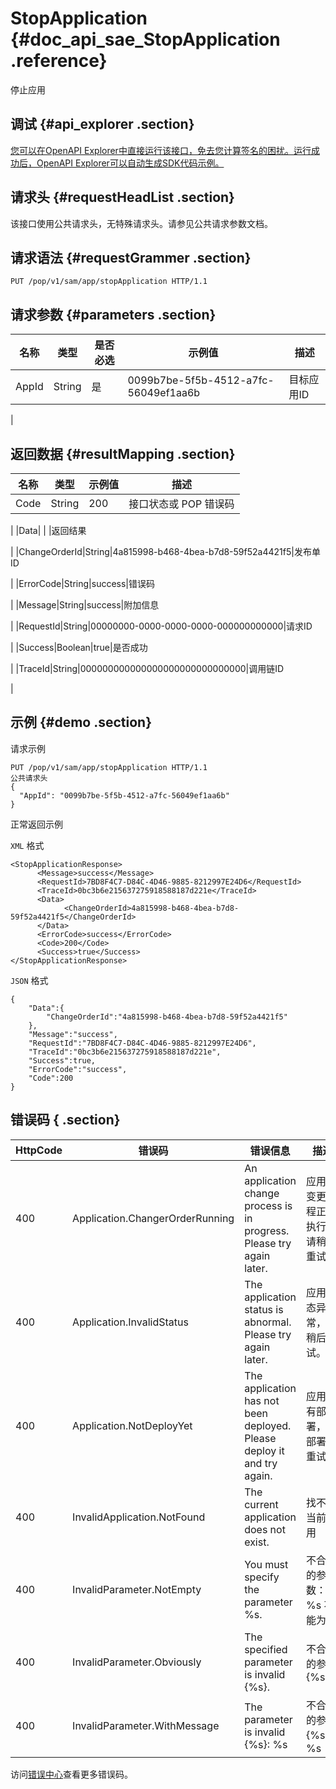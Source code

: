 # StopApplication {#doc_api_sae_StopApplication .reference}

停止应用

## 调试 {#api_explorer .section}

[您可以在OpenAPI Explorer中直接运行该接口，免去您计算签名的困扰。运行成功后，OpenAPI Explorer可以自动生成SDK代码示例。](https://api.aliyun.com/#product=sae&api=StopApplication&type=ROA&version=2019-05-06)

## 请求头 {#requestHeadList .section}

该接口使用公共请求头，无特殊请求头。请参见公共请求参数文档。

## 请求语法 {#requestGrammer .section}

```
PUT /pop/v1/sam/app/stopApplication HTTP/1.1
```

## 请求参数 {#parameters .section}

|名称|类型|是否必选|示例值|描述|
|--|--|----|---|--|
|AppId|String|是|0099b7be-5f5b-4512-a7fc-56049ef1aa6b|目标应用ID

 |

## 返回数据 {#resultMapping .section}

|名称|类型|示例值|描述|
|--|--|---|--|
|Code|String|200|接口状态或 POP 错误码

 |
|Data| | |返回结果

 |
|ChangeOrderId|String|4a815998-b468-4bea-b7d8-59f52a4421f5|发布单ID

 |
|ErrorCode|String|success|错误码

 |
|Message|String|success|附加信息

 |
|RequestId|String|00000000-0000-0000-0000-000000000000|请求ID

 |
|Success|Boolean|true|是否成功

 |
|TraceId|String|000000000000000000000000000000|调用链ID

 |

## 示例 {#demo .section}

请求示例

``` {#request_demo}
PUT /pop/v1/sam/app/stopApplication HTTP/1.1
公共请求头
{
  "AppId": "0099b7be-5f5b-4512-a7fc-56049ef1aa6b"
}
```

正常返回示例

`XML` 格式

``` {#xml_return_success_demo}
<StopApplicationResponse>
	  <Message>success</Message>
	  <RequestId>7BD8F4C7-D84C-4D46-9885-8212997E24D6</RequestId>
	  <TraceId>0bc3b6e215637275918588187d221e</TraceId>
	  <Data>
		    <ChangeOrderId>4a815998-b468-4bea-b7d8-59f52a4421f5</ChangeOrderId>
	  </Data>
	  <ErrorCode>success</ErrorCode>
	  <Code>200</Code>
	  <Success>true</Success>
</StopApplicationResponse>
```

`JSON` 格式

``` {#json_return_success_demo}
{
	"Data":{
		"ChangeOrderId":"4a815998-b468-4bea-b7d8-59f52a4421f5"
	},
	"Message":"success",
	"RequestId":"7BD8F4C7-D84C-4D46-9885-8212997E24D6",
	"TraceId":"0bc3b6e215637275918588187d221e",
	"Success":true,
	"ErrorCode":"success",
	"Code":200
}
```

## 错误码 { .section}

|HttpCode|错误码|错误信息|描述|
|--------|---|----|--|
|400|Application.ChangerOrderRunning|An application change process is in progress. Please try again later.|应用有变更流程正在执行，请稍后重试。|
|400|Application.InvalidStatus|The application status is abnormal. Please try again later.|应用状态异常，请稍后重试。|
|400|Application.NotDeployYet|The application has not been deployed. Please deploy it and try again.|应用没有部署，请部署后重试。|
|400|InvalidApplication.NotFound|The current application does not exist.|找不到当前应用|
|400|InvalidParameter.NotEmpty|You must specify the parameter %s.|不合法的参数：%s 不能为空|
|400|InvalidParameter.Obviously|The specified parameter is invalid \{%s\}.|不合法的参数\{%s\}|
|400|InvalidParameter.WithMessage|The parameter is invalid \{%s\}: %s|不合法的参数\{%s\}：%s|

访问[错误中心](https://error-center.aliyun.com/status/product/sae)查看更多错误码。

